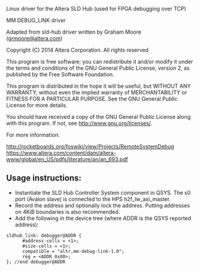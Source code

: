 Linux driver for the Altera SLD Hub (used for FPGA debugging over TCP)

MM DEBUG_LINK driver

Adapted from sld-hub driver written by Graham Moore (grmoore@altera.com)

Copyright (C) 2014 Altera Corporation. All rights reserved

This program is free software; you can redistribute it and/or modify it
under the terms and conditions of the GNU General Public License,
version 2, as published by the Free Software Foundation.

This program is distributed in the hope it will be useful, but WITHOUT
ANY WARRANTY; without even the implied warranty of MERCHANTABILITY or
FITNESS FOR A PARTICULAR PURPOSE.  See the GNU General Public License for
more details.

You should have received a copy of the GNU General Public License along with
this program.  If not, see <http://www.gnu.org/licenses/>.

For more information:

http://rocketboards.org/foswiki/view/Projects/RemoteSystemDebug
https://www.altera.com/content/dam/altera-www/global/en_US/pdfs/literature/an/an_693.pdf

## Usage instructions:

* Instantiate the SLD Hub Controller System component in QSYS. The s0 port (Avalon slave) is connected to the HPS h2f_lw_axi_master.
* Record the address and optionally lock the address. Putting addresses on 4KiB boundaries is also recommended.
* Add the following in the device tree (where ADDR is the QSYS reported address):
```
sldhub_link: debugger@ADDR {
      #address-cells = <1>;
      #size-cells = <1>;
      compatible = "altr,mm-debug-link-1.0";
      reg = <ADDR 0x80>;
}; //end debugger@ADDR
```
